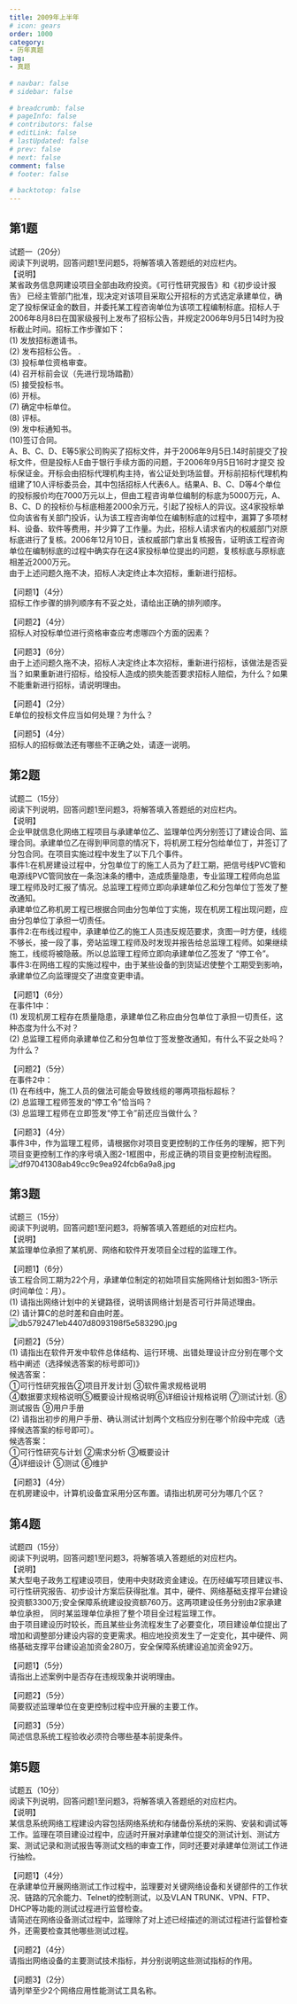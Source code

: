 ```yaml
---  
title: 2009年上半年  
# icon: gears  
order: 1000  
category:  
- 历年真题  
tag:  
- 真题  
  
# navbar: false  
# sidebar: false  
  
# breadcrumb: false  
# pageInfo: false  
# contributors: false  
# editLink: false  
# lastUpdated: false  
# prev: false  
# next: false  
comment: false  
# footer: false  
  
# backtotop: false  
---  
```

## 第1题 ##

试题一（20分）  
阅读下列说明，回答问题1至问题5，将解答填入答题纸的对应栏内。  
【说明】  
某省政务信息网建设项目全部由政府投资。《可行性研究报告》和《初步设计报告》 已经主管部门批准，现决定对该项目采取公开招标的方式选定承建单位，确定了投标保证金的数目，并委托某工程咨询单位为该项工程编制标底。招标人于2006年8月8曰在国家级报刊上发布了招标公告，并规定2006年9月5日14时为投标截止时间。招标工作步骤如下：  
(1) 发放招标邀请书。  
(2) 发布招标公告。 .  
(3) 投标单位资格审查。  
(4) 召开标前会议（先进行现场踏勘）  
(5) 接受投标书。  
(6) 开标。  
(7) 确定中标单位。  
(8) 评标。  
(9) 发中标通知书。  
(10)签订合同。  
A、B、C、D、E等5家公司购买了招标文件，并于2006年9月5日.14时前提交了投标文件，但是投标人E由于银行手续方面的问题，于2006年9月5日16时才提交 投标保证金。开标会由招标代理机构主持，省公证处到场监督。开标前招标代理机构组建了10人评标委员会，其中包括招标人代表6人。结果A、B、C、D等4个单位的投标报价均在7000万元以上，但由工程咨询单位编制的标底为5000万元，A、B、C、D 的投标价与标底相差2000余万元，引起了投标人的异议。这4家投标单位向该省有关部门投诉，认为该工程咨询单位在编制标底的过程中，漏算了多项材料、设备、软件等费用，并少算了工作量。为此，招标人请求省内的权威部门对原标底进行了复核。2006年12月10日，该权威部门拿出复核报告，证明该工程咨询单位在编制标底的过程中确实存在这4家投标单位提出的问题，复核标底与原标底相差近2000万元。  
由于上述问题久拖不决，招标人决定终止本次招标，重新进行招标。  
  
【问题1】（4分）  
招标工作步骤的排列顺序有不妥之处，请给出正确的排列顺序。  
  
【问题2】（4分）  
招标人对投标单位进行资格审查应考虑哪四个方面的因素？  
  
【问题3】（6分）  
由于上述问题久拖不决，招标人决定终止本次招标，重新进行招标，该做法是否妥当？如果重新进行招标，给投标人造成的损失能否要求招标人赔偿，为什么？如果不能重新进行招标，请说明理由。  
  
【问题4】（2分）  
E单位的投标文件应当如何处理？为什么？  
  
【问题5】（4分）  
招标人的招标做法还有哪些不正确之处，请逐一说明。  


## 第2题 ##

试题二（15分）  
阅读下列说明，回答问题1至问题3，将解答填入答题纸的对应栏内。  
【说明】  
企业甲就信息化网络工程项目与承建单位乙、监理单位丙分别签订了建设合同、监理合同。承建单位乙在得到甲同意的情况下，将机房工程分包给单位丁，并签订了分包合同。在项目实施过程中发生了以下几个事件。  
事件1:在机房建设过程中，分包单位丁的施工人员为了赶工期，把信号线PVC管和电源线PVC管同放在一条泡沫条的槽中，造成质量隐患，专业监理工程师向总监理工程师及时汇报了情况。总监理工程师立即向承建单位乙和分包单位丁签发了整改通知。  
承建单位乙称机房工程已根据合同由分包单位丁实施，现在机房工程出现问题，应由分包单位丁承担一切责任。  
事件2:在布线过程中，承建单位乙的施工人员违反规范要求，贪图一时方便，线缆不够长，接一段了事，旁站监理工程师及时发现并报告给总监理工程师。如果继续施工，线缆将被隐蔽。所以总监理工程师立即向承建单位乙签发了 “停工令”。  
事件3:在网络工程的实施过程中，由于某些设备的到货延迟使整个工期受到影响， 承建单位乙向监理提交了进度变更申请。  
  
【问题1】（6分）  
在事件1中：  
(1) 发现机房工程存在质量隐患，承建单位乙称应由分包单位丁承担一切责任，这种态度为什么不对？  
(2) 总监理工程师向承建单位乙和分包单位丁签发整改通知，有什么不妥之处吗？ 为什么？  
  
【问题2】（5分）  
在事件2中：  
(1) 在布线中，施工人员的做法可能会导致线缆的哪两项指标超标？  
(2) 总监理工程师签发的“停工令”恰当吗？  
(3) 总监理工程师在立即签发“停工令”前还应当做什么？  
  
【问题3】（4分）  
事件3中，作为监理工程师，请根据你对项目变更控制的工作任务的理解，把下列项目变更控制工作的序号填入图2-1框图中，形成正确的项目变更控制流程图。  
![df97041308ab49cc9c9ea924fcb6a9a8.jpg][]  


## 第3题 ##

试题三（15分）  
阅读下列说明，回答问题1至问题3，将解答填入答题纸的对应栏内。  
【说明】  
某监理单位承担了某机房、网络和软件开发项目全过程的监理工作。  
  
【问题1】（6分）  
该工程合同工期为22个月，承建单位制定的初始项目实施网络计划如图3-1所示(时间单位：月）。  
(1) 请指出网络计划中的关键路径，说明该网络计划是否可行并简述理由。  
(2) 请计算C的总时差和自由时差。  
![db5792471eb4407d8093198f5e583290.jpg][]  
  
【问题2】（5分）  
(1) 请指出在软件开发中软件总体结构、运行环境、出错处理设计应分别在哪个文档中阐述（选择候选答案的标号即可)》  
候选答案：  
①可行性研究报告②项目开发计划 ③软件需求规格说明  
④数据要求规格说明⑤概要设计规格说明⑥详细设计规格说明 ⑦测试计划. ⑧测试报告 ⑨用户手册  
(2) 请指出初步的用户手册、确认测试计划两个文档应分别在哪个阶段中完成（选择候选答案的标号即可）。  
候选答案：  
①可行性研究与计划 ②需求分析 ③概要设计  
④详细设计 ⑤测试 ⑥维护  
  
【问题3】（4分）  
在机房建设中，计算机设备宜采用分区布置。请指出机房可分为哪几个区？  


## 第4题 ##

试题四（15分）  
阅读下列说明，回答问题1至问题3，将解答填入答题纸的对应栏内。  
【说明】  
某大型电子政务工程建设项目，使用中央财政资金建设。在历经编写项目建议书、可行性研究报告、初步设计方案后获得批准。其中，硬件、网络基础支撑平台建设投资额3300万;安全保障系统建设投资额760万。这两项建设任务分别由2家承建单位承担， 同时某监理单位承担了整个项目全过程监理工作。  
由于项目建设历时较长，而且某些业务流程发生了必要变化，项目建设单位提出了增加和调整部分建设内容的变更需求。相应地投资发生了一定变化，其中硬件、网络基础支撑平台建设追加资金280万，安全保障系统建设追加资金92万。  
  
【问题1】（5分）  
请指出上述案例中是否存在违规现象并说明理由。  
  
【问题2】（5分）  
简要叙述监理单位在变更控制过程中应开展的主要工作。  
  
【问题3】（5分）  
简述信息系统工程验收必须符合哪些基本前提条件。  


## 第5题 ##

试题五（10分）  
阅读下列说明，回答问题1至问题3，将解答填入答题纸的对应栏内。  
【说明】  
某信息系统网络工程建设内容包括网络系统和存储备份系统的采购、安装和调试等工作。监理在项目建设过程中，应适时开展对承建单位提交的测试计划、测试方案、测试记录和测试报告等测试文档的审查工作，同时还要对承建单位测试工作进行抽检。  
  
【问题1】（4分）  
在承建单位开展网络测试工作过程中，监理要对关键网络设备和关键部件的工作状况、链路的冗余能力、Telnet的控制测试，以及VLAN TRUNK、VPN、FTP、DHCP等功能的测试过程进行监督检查。  
请简述在网络设备测试过程中，监理除了对上述已经描述的测试过程进行监督检查外，还需要检查其他哪些测试过程。  
  
【问题2】（4分）  
请指出网络设备的主要测试技术指标，并分别说明这些测试指标的作用。  
  
【问题3】（2分）  
请列举至少2个网络应用性能测试工具名称。  



[df97041308ab49cc9c9ea924fcb6a9a8.jpg]: https://www.xkxxkx.cn/file/exam/software/信息系统监理师/案例/第2题/df97041308ab49cc9c9ea924fcb6a9a8.jpg
[db5792471eb4407d8093198f5e583290.jpg]: https://www.xkxxkx.cn/file/exam/software/信息系统监理师/案例/第3题/db5792471eb4407d8093198f5e583290.jpg
